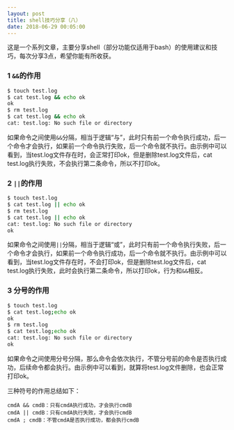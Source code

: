 ```yaml
---
layout: post
title: shell技巧分享（八）
date: 2018-06-29 00:05:00
---
```


这是一个系列文章，主要分享shell（部分功能仅适用于bash）的使用建议和技巧，每次分享3点，希望你能有所收获。

### 1 `&&`的作用

```bash
$ touch test.log
$ cat test.log && echo ok
ok
$ rm test.log 
$ cat test.log && echo ok
cat: test.log: No such file or directory
```

如果命令之间使用`&&`分隔，相当于逻辑“与”，此时只有前一个命令执行成功，后一个命令才会执行，如果前一个命令执行失败，后一个命令就不执行。由示例中可以看到，当test.log文件存在时，会正常打印ok，但是删除test.log文件后，cat test.log执行失败，不会执行第二条命令，所以不打印ok。

### 2 `||`的作用

```bash
$ touch test.log
$ cat test.log || echo ok
$ rm test.log
$ cat test.log || echo ok
cat: test.log: No such file or directory
ok
```

如果命令之间使用`||`分隔，相当于逻辑“或”，此时只有前一个命令执行失败，后一个命令才会执行，如果前一个命令执行成功，后一个命令就不执行。由示例中可以看到，当test.log文件存在时，不会打印ok，但是删除test.log文件后，cat test.log执行失败，此时会执行第二条命令，所以打印ok，行为和`&&`相反。

### 3 分号的作用

```bash
$ touch test.log
$ cat test.log;echo ok
ok
$ rm test.log
$ cat test.log;echo ok
cat: test.log: No such file or directory
ok
```

如果命令之间使用分号分隔，那么命令会依次执行，不管分号前的命令是否执行成功，后续命令都会执行。由示例中可以看到，就算将test.log文件删除，也会正常打印ok。

三种符号的作用总结如下：

```
cmdA && cmdB：只有cmdA执行成功，才会执行cmdB
cmdA || cmdB：只有cmdA执行失败，才会执行cmdB
cmdA ; cmdB：不管cmdA是否执行成功，都会执行cmdB
```
